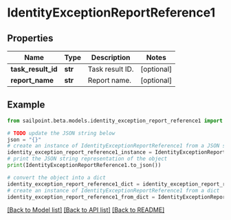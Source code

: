 # IdentityExceptionReportReference1


## Properties

Name | Type | Description | Notes
------------ | ------------- | ------------- | -------------
**task_result_id** | **str** | Task result ID. | [optional] 
**report_name** | **str** | Report name. | [optional] 

## Example

```python
from sailpoint.beta.models.identity_exception_report_reference1 import IdentityExceptionReportReference1

# TODO update the JSON string below
json = "{}"
# create an instance of IdentityExceptionReportReference1 from a JSON string
identity_exception_report_reference1_instance = IdentityExceptionReportReference1.from_json(json)
# print the JSON string representation of the object
print(IdentityExceptionReportReference1.to_json())

# convert the object into a dict
identity_exception_report_reference1_dict = identity_exception_report_reference1_instance.to_dict()
# create an instance of IdentityExceptionReportReference1 from a dict
identity_exception_report_reference1_from_dict = IdentityExceptionReportReference1.from_dict(identity_exception_report_reference1_dict)
```
[[Back to Model list]](../README.md#documentation-for-models) [[Back to API list]](../README.md#documentation-for-api-endpoints) [[Back to README]](../README.md)


